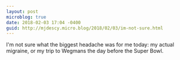 ```yaml
---
layout: post
microblog: true
date: 2018-02-03 17:04 -0400
guid: http://mjdescy.micro.blog/2018/02/03/im-not-sure.html
---
```

I'm not sure what the biggest headache was for me today: my actual migraine, or my trip to Wegmans the day before the Super Bowl.
